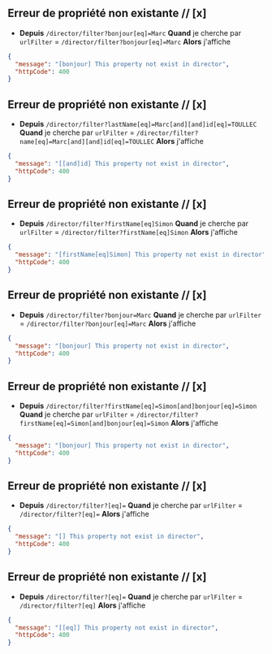 ## Erreur de propriété non existante // [x]

- **Depuis** `/director/filter?bonjour[eq]=Marc`
  **Quand** je cherche par `urlFilter` = `/director/filter?bonjour[eq]=Marc`
  **Alors** j'affiche

```json
{
  "message": "[bonjour] This property not exist in director",
  "httpCode": 400
}
```

## Erreur de propriété non existante // [x]

- **Depuis** `/director/filter?lastName[eq]=Marc[and][and]id[eq]=TOULLEC`
  **Quand** je cherche par `urlFilter` = `/director/filter?name[eq]=Marc[and][and]id[eq]=TOULLEC`
  **Alors** j'affiche

```json
{
  "message": "[[and]id] This property not exist in director",
  "httpCode": 400
}
```

## Erreur de propriété non existante // [x]

- **Depuis** `/director/filter?firstName[eq]Simon`
  **Quand** je cherche par `urlFilter` = `/director/filter?firstName[eq]Simon`
  **Alors** j'affiche

```json
{
  "message": "[firstName[eq]Simon] This property not exist in director",
  "httpCode": 400
}
```


## Erreur de propriété non existante // [x]

- **Depuis** `/director/filter?bonjour=Marc`
  **Quand** je cherche par `urlFilter` = `/director/filter?bonjour[eq]=Marc`
  **Alors** j'affiche

```json
{
  "message": "[bonjour] This property not exist in director",
  "httpCode": 400
}
```

## Erreur de propriété non existante // [x]

- **Depuis** `/director/filter?firstName[eq]=Simon[and]bonjour[eq]=Simon`
  **Quand** je cherche par `urlFilter` = `/director/filter?firstName[eq]=Simon[and]bonjour[eq]=Simon`
  **Alors** j'affiche

```json
{
  "message": "[bonjour] This property not exist in director",
  "httpCode": 400
}
```

## Erreur de propriété non existante // [x]

- **Depuis** `/director/filter?[eq]=`
  **Quand** je cherche par `urlFilter` = `/director/filter?[eq]=`
  **Alors** j'affiche

```json
{
  "message": "[] This property not exist in director",
  "httpCode": 400
}
```

## Erreur de propriété non existante // [x]

- **Depuis** `/director/filter?[eq]=`
  **Quand** je cherche par `urlFilter` = `/director/filter?[eq]`
  **Alors** j'affiche

```json
{
  "message": "[[eq]] This property not exist in director",
  "httpCode": 400
}
```
